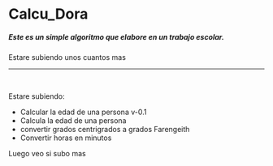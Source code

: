 # Calcu_Dora

<h5> Este es un simple algoritmo que elabore en un trabajo escolar. </h5>
<p> Estare subiendo unos cuantos mas </p> 
<hr>

<br>
<p> Estare subiendo: </p>
  <ul> 
    	<li> Calcular la edad de una persona v-0.1 </li>
	<li> Calcula la edad de una persona </li>
	<li> convertir grados centrigrados a grados Farengeith </li>
	<li> Convertir horas en minutos </li>
  </ul>
	<p> Luego veo si subo mas </p>
